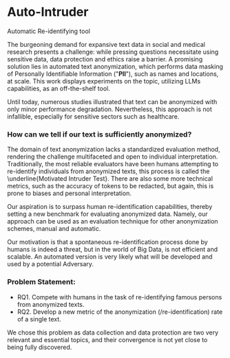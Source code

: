 # Auto-Intruder
Automatic Re-identifying tool


The burgeoning demand for expansive text data in social and medical research presents a challenge: while pressing questions necessitate using sensitive data, data protection and ethics raise a barrier.
A promising solution lies in automated text anonymization, which performs data masking of Personally Identifiable Information ("**PII**"), such as names and locations, at scale.
This work displays experiments on the topic, utilizing LLMs capabilities, as an off-the-shelf tool.

Until today, numerous studies illustrated that text can be anonymized with only minor performance degradation.
Nevertheless, this approach is not infallible, especially for sensitive sectors such as healthcare.
### How can we tell if our text is sufficiently anonymized?
The domain of text anonymization lacks a standardized evaluation method, rendering the challenge multifaceted and open to individual interpretation.
Traditionally, the most reliable evaluators have been humans attempting to re-identify individuals from anonymized texts, this process is called the \underline{Motivated Intruder Test}.
There are also some more technical metrics, such as the accuracy of tokens to be redacted, but again, this is prone to biases and personal interpretation.

Our aspiration is to surpass human re-identification capabilities, thereby setting a new benchmark for evaluating anonymized data.
Namely, our approach can be used as an evaluation technique for other anonymization schemes, manual and automatic.

Our motivation is that a spontaneous re-identification process done by humans is indeed a threat, but in the world of Big Data, is not efficient and scalable.
An automated version is very likely what will be developed and used by a potential Adversary.

### Problem Statement:
- RQ1. Compete with humans in the task of re-identifying famous persons from anonymized texts.
- RQ2. Develop a new metric of the anonymization (/re-identification) rate of a single text.

We chose this problem as data collection and data protection are two very relevant and essential topics, and their convergence is not yet close to being fully discovered.
